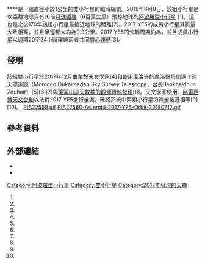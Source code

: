 ****是一組直徑小於1公里的雙小行星的臨時編號。2018年6月8日，該組小行星是以距離地球只有16倍[月球距離](../Page/月球距離.md "wikilink")（6百萬公里）飛掠地球的[阿波羅型小行星](https://zh.wikipedia.org/wiki/阿波羅型小行星 "wikilink")
\[1\]，這也是之後170年該組小行星最接近地球的距離\[2\]。2017
YE5的成員小行星其質量大致相等，並且半徑都大約為0.9公里。2017
YE5的公轉周期約為，並且成員小行星以週期20至24小時環繞兩者共同[質心運轉](../Page/質心.md "wikilink")\[3\]。

## 發現

該組雙小行星於2017年12月由業餘天文學家\[4\]和使用摩洛哥的摩洛哥烏凱邁丁巡天望遠鏡（Morocco Oukaimeden Sky
Survey Telescope，台長Benkhaldoun
Zouhair）\[5\]\[6\]\[7\]與[萊蒙山巡天數據的觀測資料發現](../Page/萊蒙山巡天數據.md "wikilink")\[8\]。天文學家使用、[阿雷西博天文台和](../Page/阿雷西博天文台.md "wikilink")以法對2017
YE5進行量測，確認系統中兩顆小行星的質量接近相等\[9\]\[10\]。
[PIA22559.gif](https://zh.wikipedia.org/wiki/File:PIA22559.gif "fig:PIA22559.gif")
[PIA22560-Asteroid-2017-YE5-Orbit-20180712.gif](https://zh.wikipedia.org/wiki/File:PIA22560-Asteroid-2017-YE5-Orbit-20180712.gif "fig:PIA22560-Asteroid-2017-YE5-Orbit-20180712.gif")

## 參考資料

## 外部連結

  -
  -
[Category:阿波羅型小行星](https://zh.wikipedia.org/wiki/Category:阿波羅型小行星 "wikilink")
[Category:雙小行星](https://zh.wikipedia.org/wiki/Category:雙小行星 "wikilink")
[Category:2017年發現的天體](https://zh.wikipedia.org/wiki/Category:2017年發現的天體 "wikilink")

1.

2.
3.
4.

5.

6.

7.

8.

9.

10.